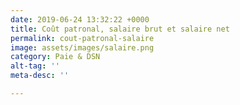 ```yaml
---
date: 2019-06-24 13:32:22 +0000
title: Coût patronal, salaire brut et salaire net
permalink: cout-patronal-salaire
image: assets/images/salaire.png
category: Paie & DSN
alt-tag: ''
meta-desc: ''

---
```

